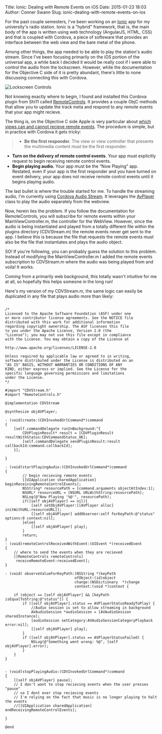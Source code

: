 Title: Ionic: Dealing with Remote Events on iOS
Date: 2015-01-23 18:03
Author: Conner Swann
Slug: ionic-dealing-with-remote-events-on-ios

For the past couple semesters, I've been working on an [Ionic](http://ionicframework.com/) app for my university's radio station. Ionic is a "hybrid" framework, that is, the main body of the app is written using web technology (AngularJS, HTML, CSS) and that is coupled with Cordova, a piece of softeware that provides an interface between the web view and the bare metal of the phone. 

Among other things, the app needed to be able to play the station's audio stream. Since I've been focusing primarily on the iOS portion of the universal app, a while back I decided it would be really cool if I were able to control the audio from the lockscreen. However, while the documentation for the Objective C side of it is pretty abundant, there's little to none discussing connecting this with Cordova. 

![Lockscreen Controls]({static}/images/2015/ionic-ios-screenshot.png)


Not knowing exactly where to begin, I found and installed this Cordova plugin from Shi11 called [RemoteControls](https://github.com/shi11/RemoteControls). It provides a couple ObjC methods that allow you to update the track meta and respond to any remote events that your app might recieve. 

The thing is, on the Objective C side Apple is very particular about [which views can and cannot recieve remote events](https://developer.apple.com/library/ios/documentation/EventHandling/Conceptual/EventHandlingiPhoneOS/Remote-ControlEvents/Remote-ControlEvents.html). The procedure is simple, but in practice with Cordova it gets tricky:

> - **Be the first responder.** The view or view controller that presents the multimedia content must be the first responder.
- **Turn on the delivery of remote control events.** Your app must explicitly request to begin receiving remote control events.
- **Begin playing audio.** Your app must be the “Now Playing” app. Restated, even if your app is the first responder and you have turned on event delivery, your app does not receive remote control events until it begins playing audio.

The last bullet is where the trouble started for me. To handle the streaming audio, I'm currently using [Cordova Audio Stream](https://github.com/keosuofficial/cordova-audio-stream-plugin). It leverages the [AvPlayer](https://developer.apple.com/library/mac/documentation/AVFoundation/Reference/AVPlayer_Class/index.html) class to play the audio separately from the webview. 

Now, herein lies the problem. If you follow the documentation for RemoteControls, you will subscribe for remote events within your MainViewController.m, the controller for the WebView. However, since the audio is being instantiated and played from a totally different file within the plugins directory (CDVStream.m) the remote events never get sent to the app. I believe this is because the file that requests the remote events must also be the file that instantiates and plays the audio object. 

SO! If you're following, you can probably guess the solution to this problem. Instead of modifying the MainViewController.m I added the remote events subscription to CDVStream.m where the audio was being played from and voila! It works. 

Coming from a primarily web background, this totally wasn't intuitive for me at all, so hopefully this helps someone in the long run! 

Here's my version of my CDVStream.m, the same logic can easily be duplicated in any file that plays audio more than likely: 

<pre class="line-numbers">
<code class="language-objectivec">
/*
Licensed to the Apache Software Foundation (ASF) under one
or more contributor license agreements. See the NOTICE file
distributed with this work for additional information
regarding copyright ownership. The ASF licenses this file
to you under the Apache License, Version 2.0 (the
"License"); you may not use this file except in compliance
with the License. You may obtain a copy of the License at

http://www.apache.org/licenses/LICENSE-2.0

Unless required by applicable law or agreed to in writing,
software distributed under the License is distributed on an
"AS IS" BASIS, WITHOUT WARRANTIES OR CONDITIONS OF ANY
KIND, either express or implied. See the License for the
specific language governing permissions and limitations
under the License.
*/

#import "CDVStream.h"
#import "RemoteControls.h"

@implementation CDVStream

@synthesize objAVPlayer;

- (void)create:(CDVInvokedUrlCommand*)command
{
	[self.commandDelegate runInBackground:^{
    	CDVPluginResult* result = [CDVPluginResult resultWithStatus:CDVCommandStatus_OK];
    	[self.commandDelegate sendPluginResult:result callbackId:command.callbackId];
    }];

}

- (void)startPlayingAudio:(CDVInvokedUrlCommand*)command
{
		// begin recieving remote events
        [[UIApplication sharedApplication] beginReceivingRemoteControlEvents];
    	NSString* resourcePath = [command.arguments objectAtIndex:1];
    	NSURL* resourceURL = [NSURL URLWithString:resourcePath];
    	NSLog(@"Now Playing '%@'", resourcePath);
    	if([self objAVPlayer] == nil){
    		[self setObjAVPlayer:[[AVPlayer alloc] initWithURL:resourceURL]];
			[[self objAVPlayer] addObserver:self forKeyPath:@"status" options:0 context:nil];
		}else{
		 	[[self objAVPlayer] play];
		}
    	return;
}
- (void)remoteControlReceivedWithEvent:(UIEvent *)receivedEvent
{
	// where to send the events when they are recieved
    [[RemoteControls remoteControls]
     receiveRemoteEvent:receivedEvent];
}

- (void) observeValueForKeyPath:(NSString *)keyPath 
                                ofObject:(id)object 
                                change:(NSDictionary  *)change 
                                context:(void *)context {

    if (object == [self objAVPlayer] && [keyPath isEqualToString:@"status"]) {
        if ([self objAVPlayer].status == AVPlayerStatusReadyToPlay) {
        	//Audio session is set to allow streaming in background
            AVAudioSession *audioSession = [AVAudioSession sharedInstance];
            [audioSession setCategory:AVAudioSessionCategoryPlayback error:nil];
            [[self objAVPlayer] play];
        }
        if ([self objAVPlayer].status == AVPlayerStatusFailed) {
            NSLog(@"Something went wrong: %@", [self objAVPlayer].error);
        }
    }
}


- (void)stopPlayingAudio:(CDVInvokedUrlCommand*)command
{
	[[self objAVPlayer] pause];
    // I don't want to stop recieving events when the user presses "pause" 
    // so I dont ever stop recieving events
    // I'm relying on the fact that music is no longer playing to halt the events
    //[[UIApplication sharedApplication] endReceivingRemoteControlEvents];

}

@end
</code>
</pre>
